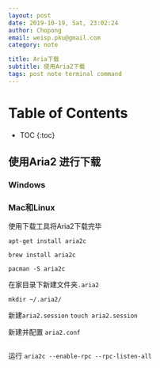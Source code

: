 ```yaml
---
layout: post
date: 2019-10-19, Sat, 23:02:24
author: Chopong
email: weisp.pku@gmail.com
category: note

title: Aria下载
subtitle: 使用Aria2下载
tags: post note terminal command
---
```


# Table of Contents #
* TOC
{:toc}


## 使用Aria2 进行下载 ##

### Windows ###

### Mac和Linux ###

使用下载工具将Aria2下载完毕

`apt-get install aria2c`

`brew install aria2c`

`pacman -S aria2c`

在家目录下新建文件夹`.aria2`

`mkdir ~/.aria2/`

新建`aria2.session`
`touch aria2.session`

新建并配置 `aria2.conf`
```

```

运行
`aria2c --enable-rpc --rpc-listen-all`
